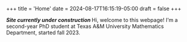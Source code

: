 +++
title = 'Home'
date = 2024-08-17T16:15:19-05:00
draft = false 
+++





<b> *Site currently under construction* </b> 
Hi, welcome to this webpage! 
I'm a second-year PhD student at Texas A&M University Mathematics Department, started fall 2023. 
